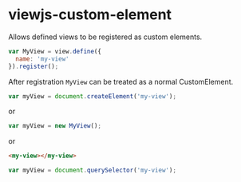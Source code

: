 
# viewjs-custom-element

Allows defined views to be registered as custom elements.

```js
var MyView = view.define({
  name: 'my-view'
}).register();
```

After registration `MyView` can be treated as a normal CustomElement.

```js
var myView = document.createElement('my-view');
```

or

```js
var myView = new MyView();
```

or

```html
<my-view></my-view>
```

```js
var myView = document.querySelector('my-view');
```





